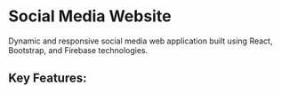 # Social Media Website

Dynamic and responsive social media web application built using React, Bootstrap, and Firebase technologies.

## Key Features:


